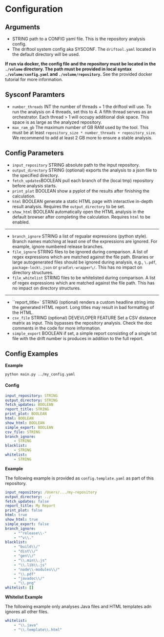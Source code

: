 # Configuration


## Arguments

* STRING path to a CONFIG yaml file. This is the repository analysis config.
* The driftool system config aka SYSCONF. The ``driftool.yaml`` located in the default directory will be used.

**If run via docker, the config file and the repository must be located in the ``./volume`` directory. The path must be provided in local syntax ``./volume/config.yaml`` and ``./volume/repository``.** See the provided docker tutorial for more information.


## Sysconf Paramters

* ``number_threads`` INT the number of threads + 1 the driftool will use. To run the analysis on 4 threads, set this to 4. A fifth thread serves as an orchestrator. Each thread > 1 will occupy additional disk space. This space is as large as the analyzed repository.
* ``max_ram_gb`` The maximum number of GB RAM used by the tool. This must be at least ``repository_size * number_threads + repository_size``. We recommend to add at least 2 GB more to ensure a stable analysis.


## Config Parameters

* ``input_repository`` STRING absolute path to the input repository.
* ``output_directory`` STRING (optional) exports the analysis to a json file to the specified directory.
* ``fetch_updates``BOOLEAN pull each branch of the (local tmp) repository before analysis starts.
* ``print_plot`` BOOLEAN show a pyplot of the results after finishing the calculation.
* ``html`` BOOLEAN generate a static HTML page with interactive in-depth result analysis. Requires the ``output_directory`` to be set.
* ``show_html`` BOOLEAN automatically open the HTML analysis in the default browser after completing the calculation. Requires ``html`` to be enabled.
---
* ``branch_ignore`` STRING a list of regualar expressions (python style). Branch names matching at least one of the expressions are ignored. For example, ignore numbered release branches.
* ``file_ignore`` STRING files to be ignored during comparison. A list of regex expressions which are matched against the file path. Binaries or large autogenerated files should be ignored during analysis, e.g., ``\.pdf``, ``package-lock\.json`` or ``gradle\-wrapper\/``. This has no impact on directory structures.
* ``file_whitelist`` STRING files to be whitelisted during comparison. A list of regex expressions which are matched against the file path. This has no impact on directory structures.
---
* ``report_title=` STRING (optional) renders a custom headline string into the generated HTML report. Long titles may result in bad formatting of the HTML.
* ``csv_file`` STRING (optional) DEVEVLOPER FEATURE Set a CSV distance matrix as input. This bypasses the repository analysis. Check the doc comments in the code for more information.
* ``simple_export`` BOOLEAN if set, a simple report consisting of a single txt file with the drift number is produces in addition to the full report.
  

## Config Examples

**Example**

```
python main.py ../my_config.yaml
```
#### Config

```YAML
input_repository: STRING
output_directory: STRING
fetch_updates: BOOLEAN
report_title: STRING
print_plot: BOOLEAN
html: BOOLEAN
show_html: BOOLEAN
simple_export: BOOLEAN
csv_file: STRING
branch_ignore:
    - STRING
blacklist: 
    - STRING
whitelist:
    - STRING
```

**Example**

The following example is provided as ``config.template.yaml`` as part of this repository.

```YAML
input_repository: /Users/.../my-repository
output_directory: ../
fetch_updates: false
report_title: My Report
print_plot: false
html: true
show_html: true
simple_export: false
branch_ignore:
    - "^release\\-"
    - "^v\\."
blacklist: 
    - "build\\/"
    - "dist\\/"
    - "gen\\/"
    - "\\.min\\.js"
    - "\\.lib\\.js"
    - "node\\-modules\\/"
    - "\\.pdf"
    - "javadoc\\/"
    - "\\.png"
whitelist: []
```

**Whitelist Example**

The following example only analyses Java files and HTML templates adn ignores all other files.

```YAML
whitelist:
    - "\\.java"
    - "\\.template\\.html"
```
